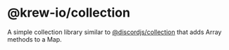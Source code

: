 # @krew-io/collection
A simple collection library similar to [@discordjs/collection](https://www.npmjs.com/package/@discordjs/collection) that adds Array methods to a Map.
